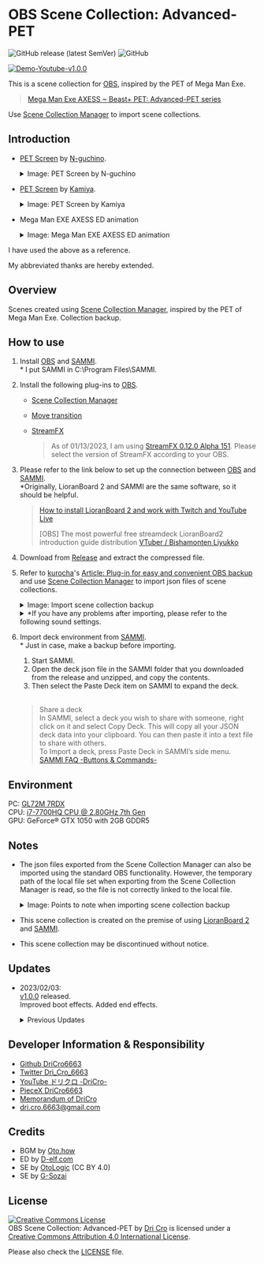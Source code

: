 # OBS Scene Collection: Advanced-PET

![GitHub release (latest SemVer)](https://img.shields.io/github/v/release/DriCro6663/advanced-pet)
![GitHub](https://img.shields.io/github/license/DriCro6663/advanced-pet)

[![Demo-Youtube-v1.0.0](https://img.youtube.com/vi/LzrnZg5Scx4/0.jpg)](https://www.youtube.com/watch?v=LzrnZg5Scx4)

This is a scene collection for [OBS](https://obsproject.com/ja), inspired by the PET of Mega Man Exe.

> [Mega Man Exe AXESS ~ Beast+ PET: Advanced-PET series](https://www.nicovideo.jp/watch/sm30540016)

Use [Scene Collection Manager](https://obsproject.com/forum/resources/scene-collection-manager.1434/) to import scene collections.

## Introduction

* [PET Screen](https://exe-rockman.net/wp-content/uploads/2020/06/pet06.png) by [N-guchino](https://exe-rockman.net/).

    <details>
    <summary>Image: PET Screen by N-guchino</summary>

    [![N-guchino_PET](https://exe-rockman.net/wp-content/uploads/2020/06/pet06.png)](https://exe-rockman.net/make_a_pet_extra01/)

    </details>

* [PET Screen](https://www.nicovideo.jp/watch/sm36826926) by [Kamiya](https://www.nicovideo.jp/user/19608348).

    <details>
    <summary>Image: PET Screen by Kamiya</summary>

    [![ロックマンエグゼ風仮想背景](https://img.cdn.nimg.jp/s/nicovideo/thumbnails/36826926/36826926.61672808.original/r1280x720l?key=288286928b9953df497529e34b1532da9f672da9b8e034b847091eaf6e526f75)](https://www.youtube.com/watch?v=lhHvjWNb8AA)

    </details>

* Mega Man EXE AXESS ED animation

    <details>
    <summary>Image: Mega Man EXE AXESS ED animation</summary>

    [![光とどく場所ノンテロ](https://img.cdn.nimg.jp/s/nicovideo/thumbnails/30540016/30540016.original/r1280x720l?key=52b270c1df982983aa0f64c9f029287bb0965a98f31a33d56cacd9c0dc75bc5a)](https://www.nicovideo.jp/watch/sm30540016)

    </details>

I have used the above as a reference.

My abbreviated thanks are hereby extended.

## Overview

Scenes created using [Scene Collection Manager](https://obsproject.com/forum/resources/scene-collection-manager.1434/), inspired by the PET of Mega Man Exe. Collection backup.

## How to use

1. Install [OBS](https://obsproject.com/en) and [SAMMI](https://github.com/SAMMISolutions/SAMMI-Official/releases). <br> * I put SAMMI in C:\Program Files\SAMMI.

2. Install the following plug-ins to [OBS](https://obsproject.com).

    * [Scene Collection Manager](https://obsproject.com/forum/resources/scene-collection-manager.1434/)
    * [Move transition](https://obsproject.com/forum/resources/move-transition.913/)
    * [StreamFX](https://obsproject.com/forum/resources/streamfx-for-obs%C2%AE-studio.578/)

        > As of 01/13/2023, I am using [StreamFX 0.12.0 Alpha 151](https://github.com/Xaymar/obs-StreamFX/releases/tag/0.12.0a151). Please select the version of StreamFX according to your OBS.

3. Please refer to the link below to set up the connection between [OBS](https://obsproject.com/ja) and [SAMMI](https://github.com/SAMMISolutions/SAMMI-Official/releases). <br>*Originally, LioranBoard 2 and SAMMI are the same software, so it should be helpful.

    > [How to install LioranBoard 2 and work with Twitch and YouTube Live](https://kurocha.jp/lioranboard2-setup)
    >
    > [OBS] The most powerful free streamdeck LioranBoard2 introduction guide distribution [VTuber / Bishamonten Liyukko](https://www.youtube.com/live/Vf76nyIeeng?feature=share)

4. Download from [Release](https://github.com/DriCro6663//releases) and extract the compressed file.

5. Refer to [kurocha](https://kurocha.jp/)'s [Article: Plug-in for easy and convenient OBS backup](https://kurocha.jp/obs-scene-collection-manager) and use [Scene Collection Manager](https://obsproject.com/forum/resources/scene-collection-manager.1434/) to import json files of scene collections.

    <details><summary>
    Image: Import scene collection backup
    </summary>
    
    ![kurocha-import-01](https://kurocha.jp/wp-content/uploads/2022/05/2022-05-09_17h12_27-1.jpg)
    
    ![kurocha-import-02](https://kurocha.jp/wp-content/uploads/2022/05/2022-05-09_17h14_04.jpg)
    
    ![kurocha-import-03](https://kurocha.jp/wp-content/uploads/2022/05/2022-05-09_17h17_53.jpg)
    
    > [Plug-in for easy and convenient OBS backup](https://kurocha.jp/obs-scene-collection-manager)
    </details>

    <details><summary>
    *If you have any problems after importing, please refer to the following sound settings.
    </summary>

    * BGM: [Deep World](https://oto.how/sound/457), Playback speed: 150 %, Volume: -32.0 db
    * PET-boot-se: [Sound Design-04](https://koukaon.g-sozai.com/se-532.html), Playback speed: 50 %, Volume: -8.0 db
    * task-bar-se: [Cyber11-1](https://otologic.jp/free/se/cyber02.html), Playback speed: 200 %, Volume: +8.0 db
    * loading-se: [Cyber13-1](https://otologic.jp/free/se/cyber02.html)
    * scene-change-se: [Cyber14-1](https://otologic.jp/free/se/cyber02.html)
    * decision-se: [Cyber15-1](https://otologic.jp/free/se/cyber02.html)
    * PET-frame-se: [Cyber16-2](https://otologic.jp/free/se/cyber02.html)
    * v-se: [Cyber17-1](https://otologic.jp/free/se/cyber02.html)

    </details>

6. Import deck environment from [SAMMI](https://github.com/SAMMISolutions/SAMMI-Official/releases). <br>* Just in case, make a backup before importing.

    1. Start SAMMI.
    2. Open the deck json file in the SAMMI folder that you downloaded from the release and unzipped, and copy the contents.
    3. Then select the Paste Deck item on SAMMI to expand the deck.

    <br>

    > Share a deck  
    > In SAMMI, select a deck you wish to share with someone, right click on it and select Copy Deck. This will copy all your JSON deck data into your clipboard. You can then paste it into a text file to share with others.  
    > To Import a deck, press Paste Deck in SAMMI’s side menu.  
    > [SAMMI FAQ -Buttons & Commands-](https://sammi.solutions/docs/faq/commands)

## Environment

PC: [GL72M 7RDX](https://www.msi.com/Laptop/GL72M-7RDX/Specification)  
CPU: [i7-7700HQ CPU @ 2.80GHz 7th Gen](https://www.intel.co.jp/content/www/jp/ja/products/sku/97185/intel-core-i77700hq-processor-6m-cache-up-to-3-80-ghz/specifications.html)  
GPU: GeForce® GTX 1050 with 2GB GDDR5

## Notes

* The json files exported from the Scene Collection Manager can also be imported using the standard OBS functionality. However, the temporary path of the local file set when exporting from the Scene Collection Manager is read, so the file is not correctly linked to the local file.

    <details><summary>
    Image: Points to note when importing scene collection backup
    </summary>
    
    ![kurocha-note-01](https://kurocha.jp/wp-content/uploads/2022/05/2022-05-09_17h11_06.jpg)
    
    ![kurocha-note-02](https://kurocha.jp/wp-content/uploads/2022/05/2022-05-09_17h17_02.jpg)
    
    > [Plug-in for easy and convenient OBS backup](https://kurocha.jp/obs-scene-collection-manager)

    </details>

* This scene collection is created on the premise of using [LioranBoard 2](https://github.com/LioranWaters/Lioranboard2Update) and [SAMMI](https://sammi.solutions/).

* This scene collection may be discontinued without notice.

## Updates

* 2023/02/03: <br>[v1.0.0](https://github.com/DriCro6663/advanced-pet/releases/tag/v1.0.0) released. <br>Improved boot effects. Added end effects.

    <details><summary>
    Previous Updates
    </summary>

    * 2023/02/01: <br>[v0.0.5-beta](https://github.com/DriCro6663/advanced-pet/releases/tag/v0.0.5) released. <br>DS 4:3 scene added. Added ED. Organize the SAMMI deck: make frequently used operations into functions.

    * 2023/01/25: <br>[v0.0.4-beta](https://github.com/DriCro6663/advanced-pet/releases/tag/v0.0.4) released. Added GBA-3:2 scene. Add/organize comment scenes. Added BGM and SE. Added SAMMI's deck.

    * 2023/01/21:<br>[v0.0.3-alpha](https://github.com/DriCro6663/advanced-pet/releases/tag/v0.0.3) released. Added delivery standby, wait a minute, and end-of-delivery scenes. Organized each animation settings.

    * 2023/01/18:<br>[v0.0.2-alpha](https://github.com/DriCro6663/advanced-pet/releases/tag/v0.0.2) released. Added taskbar animation setting.

    * 2023/01/13:<br>[v0.0.1-alpha](https://github.com/DriCro6663/advanced-pet/releases/tag/v0.0.1) released. Backup of the production in progress.

    </details>

## Developer Information & Responsibility

* [Github DriCro6663](https://github.com/DriCro6663)
* [Twitter Dri_Cro_6663](https://twitter.com/Dri_Cro_6663)
* [YouTube ドリクロ -DriCro-](https://www.youtube.com/channel/UCyWgav9wdiPVjYphB7jrWCQ)
* [PieceX DriCro6663](https://www.piecex.com/users/profile/DriCro6663)
* [Memorandum of DriCro](https://dri-cro-6663.jp/)
* dri.cro.6663@gmail.com

## Credits

* BGM by [Oto.how](https://oto.how/)
* ED by [D-elf.com](https://www.d-elf.com/)
* SE by [OtoLogic](https://otologic.jp/) (CC BY 4.0)
* SE by [G-Sozai](https://koukaon.g-sozai.com/)

## License

<a rel="license" href="http://creativecommons.org/licenses/by/4.0/"><img alt="Creative Commons License" style="border-width:0" src="https://i.creativecommons.org/l/by/4.0/88x31.png" /></a><br /><span xmlns:dct="http://purl.org/dc/terms/" href="http://purl.org/dc/dcmitype/Dataset" property="dct:title" rel="dct:type">OBS Scene Collection: Advanced-PET</span> by <a xmlns:cc="http://creativecommons.org/ns#" href="https://github.com/DriCro6663/advanced-pet" property="cc:attributionName" rel="cc:attributionURL">Dri Cro</a> is licensed under a <a rel="license" href="http://creativecommons.org/licenses/by/4.0/">Creative Commons Attribution 4.0 International License</a>.

Please also check the [LICENSE](.LICENSE) file.
